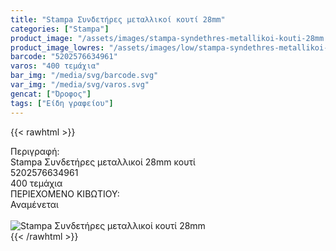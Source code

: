 ```yaml
---
title: "Stampa Συνδετήρες μεταλλικοί κουτί 28mm"
categories: ["Stampa"]
product_image: "/assets/images/stampa-syndethres-metallikoi-kouti-28mm.jpg"
product_image_lowres: "/assets/images/low/stampa-syndethres-metallikoi-kouti-28mm.jpg"
barcode: "5202576634961"
varos: "400 τεμάχια"
bar_img: "/media/svg/barcode.svg"
var_img: "/media/svg/varos.svg"
gencat: ["Όροφος"]
tags: ["Είδη γραφείου"]
---
```

{{< rawhtml >}}

<div class="sload688"><div class="product"><div id="sistatika">Περιγραφή:</div><div class="alltext">Stampa Συνδετήρες μεταλλικοί 28mm κουτί</div><div id="barcode"><div id="barimage1"></div><span id="bartext">5202576634961</span></div><div id="varos"><div id="temimg"></div><span id="varostext">400 τεμάχια</span></div><div id="kivotio">ΠΕΡΙΕΧΟΜΕΝΟ ΚΙΒΩΤΙΟΥ:<br>Αναμένεται</div><br><div class="pimg"><img alt="Stampa Συνδετήρες μεταλλικοί κουτί 28mm" title="Stampa Συνδετήρες μεταλλικοί κουτί 28mm" src="/assets/images/stampa-syndethres-metallikoi-kouti-28mm.jpg"></div></div></div>
{{< /rawhtml >}}


